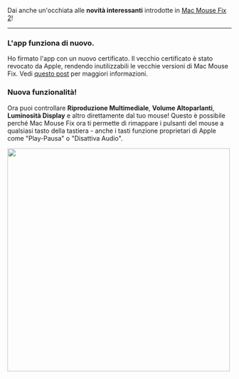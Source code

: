 Dai anche un'occhiata alle **novità interessanti** introdotte in [Mac Mouse Fix 2](https://github.com/noah-nuebling/mac-mouse-fix/releases/tag/2.0.0)!

---

### L'app funziona di nuovo.

Ho firmato l'app con un nuovo certificato. Il vecchio certificato è stato revocato da Apple, rendendo inutilizzabili le vecchie versioni di Mac Mouse Fix. Vedi [questo post](https://github.com/noah-nuebling/mac-mouse-fix/discussions/114) per maggiori informazioni.

### Nuova funzionalità!

Ora puoi controllare **Riproduzione Multimediale**, **Volume Altoparlanti**, **Luminosità Display** e altro direttamente dal tuo mouse!
Questo è possibile perché Mac Mouse Fix ora ti permette di rimappare i pulsanti del mouse a qualsiasi tasto della tastiera - anche i tasti funzione proprietari di Apple come "Play-Pausa" o "Disattiva Audio".

<img width="500px" src="https://user-images.githubusercontent.com/40808343/148666688-f2da6897-a6d2-47cb-86df-59afb3ab8682.gif">